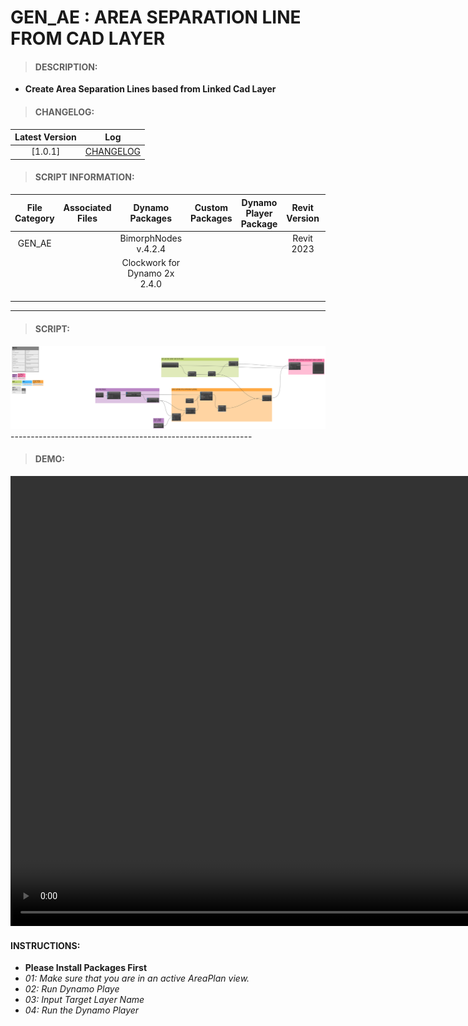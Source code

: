 # GEN_AE : AREA SEPARATION LINE FROM CAD LAYER

> #### DESCRIPTION: 
- **Create Area Separation Lines based from Linked Cad Layer**

> #### CHANGELOG:

| Latest Version | Log |
| :-------: | :----: | 
|[1.0.1] | [CHANGELOG](/_scripts/_general/AREA/changelog/GEN_AE_AreaBoundary_fromCADLayer.md) |

> #### SCRIPT INFORMATION: 

| File Category | Associated Files | Dynamo Packages | Custom Packages | Dynamo Player Package | Revit Version | Author | Modified By | File Name & Location | 
| :-------: | :----: | :---: | :---: | :---: | :---: | :---: | :---: | :--: |
| GEN_AE |  | BimorphNodes v.4.2.4 | | | Revit 2023 | Melvin Tuliao | | GEN_AE_AreaBoundary_fromCADLayer V1.0.0 |
|        |  | Clockwork for Dynamo 2x 2.4.0 | | |              |              | | (https://bimcapcom.sharepoint.com/:u:/s/BCP-Main/EWePpeMYhC1EpW6a7jpYOJsBJA9s-j4JEVO73FnaAQVXBA?e=E0XUpN) |
|        |  | | | |              |              | | |
|        |  | | | |
|        |  |  | | |
------------------------------------------------------------
> #### SCRIPT: 

<img src="./_scripts/_general/AREA/images/GEN_AE_AreaBoundary_fromCADLayer.png">
------------------------------------------------------------

> #### DEMO: 

<video width="1280" height="720" controls>
 <source src="./_scripts/_general/AREA/demo/GEN_AE_AreaBoundary_fromCADLayer.mp4" type="video/mp4">
</video>

#### INSTRUCTIONS: 
- **Please Install Packages First**
- *01: Make sure that you are in an active AreaPlan view.*
- *02: Run Dynamo Playe*
- *03: Input Target Layer Name*
- *04: Run the Dynamo Player*